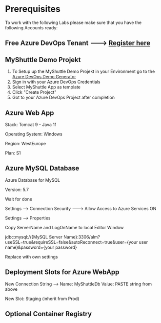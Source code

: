 # Prerequisites

To work with the following Labs please make sure that you have the following Accounts ready:

## Free Azure DevOps Tenant ---> [Register here](https://azure.microsoft.com/de-de/services/devops/)

## MyShuttle Demo Projekt

1. To Setup up the MyShuttle Demo Projekt in your Environment go to the [Azure DevOps Demo Generator](https://aka.ms/devopsdemogenerator)
2. Sign in with your Azure DevOps Credentials
3. Select MyShuttle App as template
4. Click "Create Project"
5. Got to your Azure DevOps Project after completion

## Azure Web App

Stack: Tomcat 9 - Java 11

Operating System: Windows

Region: WestEurope

Plan: S1

## Azure MySQL Database

Azure Database for MySQL

Version: 5.7

Wait for done

Settings --> Connection Security ---> Allow Access to Azure Services ON

Settings --> Properties

Copy ServerName and LogOnName to local Editor Window


jdbc:mysql://{MySQL Server Name}:3306/alm?useSSL=true&requireSSL=false&autoReconnect=true&user={your user name}&password={your password}

Replace with own settings

## Deployment Slots for Azure WebApp

New Connection String --> Name: MyShuttleDb Value: PASTE string from above

New Slot: Staging (inherit from Prod)



## Optional Container Registry

